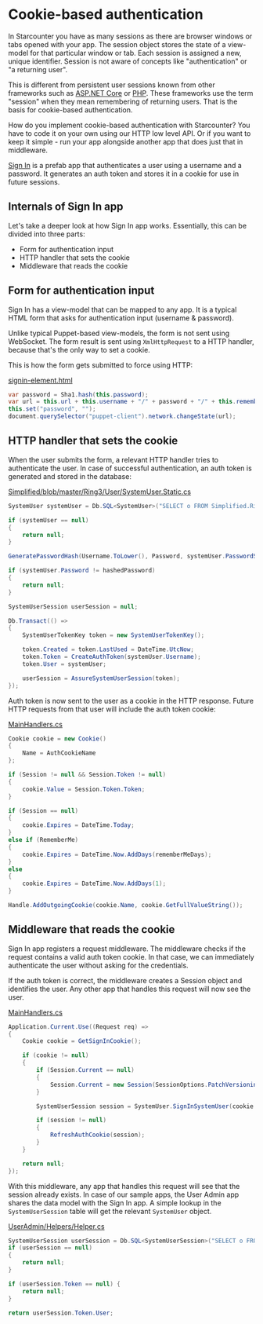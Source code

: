 # Cookie-based authentication

In Starcounter you have as many sessions as there are browser windows or tabs opened with your app. The session object stores the state of a view-model for that particular window or tab. Each session is assigned a new, unique identifier. Session is not aware of concepts like "authentication" or "a returning user".

This is different from persistent user sessions known from other frameworks such as [ASP.NET Core](https://docs.asp.net/en/latest/fundamentals/app-state.html) or [PHP](http://php.net/manual/en/book.session.php). These frameworks use the term "session" when they mean remembering of returning users. That is the basis for cookie-based authentication.

How do you implement cookie-based authentication with Starcounter? You have to code it on your own using our HTTP low level API. Or if you want to keep it simple - run your app alongside another app that does just that in middleware.

[Sign In](https://github.com/StarcounterApps/SignIn) is a prefab app that authenticates a user using a username and a password. It generates an auth token and stores it in a cookie for use in future sessions.

## Internals of Sign In app

Let's take a deeper look at how Sign In app works. Essentially, this can be divided into three parts:

* Form for authentication input
* HTTP handler that sets the cookie
* Middleware that reads the cookie

## Form for authentication input

Sign In has a view-model that can be mapped to any app. It is a typical HTML form that asks for authentication input (username &amp; password).

Unlike typical Puppet-based view-models, the form is not sent using WebSocket. The form result is sent using `XmlHttpRequest` to a HTTP handler, because that's the only way to set a cookie.

This is how the form gets submitted to force using HTTP:

<div class="code-name">
<a href="https://github.com/StarcounterApps/SignIn/blob/master/src/SignIn/wwwroot/SignIn/elements/signin-element.html" target="_blank">signin-element.html</a></div>

```cs
var password = Sha1.hash(this.password);
var url = this.url + this.username + "/" + password + "/" + this.rememberMe;
this.set("password", "");
document.querySelector("puppet-client").network.changeState(url);
```

## HTTP handler that sets the cookie

When the user submits the form, a relevant HTTP handler tries to authenticate the user. In case of successful authentication, an auth token is generated and stored in the database:

<div class="code-name">
<a href="https://github.com/StarcounterApps/Simplified/blob/master/Ring3/User/SystemUser.Static.cs" target="_blank">Simplified/blob/master/Ring3/User/SystemUser.Static.cs</a></div>

```cs
SystemUser systemUser = Db.SQL<SystemUser>("SELECT o FROM Simplified.Ring3.SystemUser o WHERE o.Username = ?", Username).First;

if (systemUser == null)
{
    return null;
}

GeneratePasswordHash(Username.ToLower(), Password, systemUser.PasswordSalt, out hashedPassword);

if (systemUser.Password != hashedPassword)
{
    return null;
}

SystemUserSession userSession = null;

Db.Transact(() =>
{
    SystemUserTokenKey token = new SystemUserTokenKey();

    token.Created = token.LastUsed = DateTime.UtcNow;
    token.Token = CreateAuthToken(systemUser.Username);
    token.User = systemUser;

    userSession = AssureSystemUserSession(token);
});
```

Auth token is now sent to the user as a cookie in the HTTP response. Future HTTP requests from that user will include the auth token cookie:

<div class="code-name">
<a href="https://github.com/StarcounterApps/SignIn/blob/master/src/SignIn/Api/MainHandlers.cs" target="_blank">MainHandlers.cs</a></div>

```cs
Cookie cookie = new Cookie()
{
    Name = AuthCookieName
};

if (Session != null && Session.Token != null)
{
    cookie.Value = Session.Token.Token;
}

if (Session == null)
{
    cookie.Expires = DateTime.Today;
}
else if (RememberMe)
{
    cookie.Expires = DateTime.Now.AddDays(rememberMeDays);
}
else
{
    cookie.Expires = DateTime.Now.AddDays(1);
}

Handle.AddOutgoingCookie(cookie.Name, cookie.GetFullValueString());
```

## Middleware that reads the cookie

Sign In app registers a request middleware. The middleware checks if the request contains a valid auth token cookie. In that case, we can immediately authenticate the user without asking for the credentials.

If the auth token is correct, the middleware creates a Session object and identifies the user. Any other app that handles this request will now see the user.

<div class="code-name">
<a href="https://github.com/StarcounterApps/SignIn/blob/master/src/SignIn/Api/MainHandlers.cs" target="_blank">MainHandlers.cs</a></div>

```cs
Application.Current.Use((Request req) =>
{
    Cookie cookie = GetSignInCookie();

    if (cookie != null)
    {
        if (Session.Current == null)
        {
            Session.Current = new Session(SessionOptions.PatchVersioning);
        }

        SystemUserSession session = SystemUser.SignInSystemUser(cookie.Value);

        if (session != null)
        {
            RefreshAuthCookie(session);
        }
    }

    return null;
});
```

With this middleware, any app that handles this request will see that the session already exists. In case of our sample apps, the User Admin app shares the data model with the Sign In app. A simple lookup in the `SystemUserSession` table will get the relevant `SystemUser` object.

<div class="code-name">
<a href="https://github.com/StarcounterPrefabs/UserAdmin/blob/master/src/UserAdmin/Helpers/Helper.cs" target="_blank">UserAdmin/Helpers/Helper.cs</a></div>

```cs
SystemUserSession userSession = Db.SQL<SystemUserSession>("SELECT o FROM Simplified.Ring5.SystemUserSession o WHERE o.SessionIdString=?", Session.Current.SessionId).First;
if (userSession == null)
{
    return null;
}

if (userSession.Token == null) {
    return null;
}

return userSession.Token.User;
```
